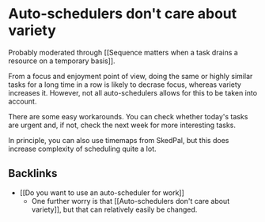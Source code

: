 # Auto-schedulers don't care about variety
Probably moderated through [[Sequence matters when a task drains a resource on a temporary basis]].

From a focus and enjoyment point of view, doing the same or highly similar tasks for a long time in a row is likely to decrase focus, whereas variety increases it. However, not all auto-schedulers allows for this to be taken into account.

There are some easy workarounds. You can check whether today's tasks are urgent and, if not, check the next week for more interesting tasks.

In principle, you can also use timemaps from SkedPal, but this does increase complexity of scheduling quite a lot.

## Backlinks
* [[Do you want to use an auto-scheduler for work]]
	* One further worry is that [[Auto-schedulers don't care about variety]], but that can relatively easily be changed.

<!-- #Life -->

<!-- {BearID:29D4A05C-D1F6-44E1-96C0-BB8EE0E7E55C-15756-000013033305C584} -->
